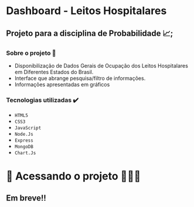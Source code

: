 <h1>Dashboard - Leitos Hospitalares</h1>

## Projeto para a disciplina de Probabilidade 📈;

### Sobre o projeto 📌
- Disponibilização de Dados Gerais de Ocupação dos Leitos Hospitalares em Diferentes Estados do Brasil.
- Interface que abrange pesquisa/filtro de informações.
- Informações apresentadas em gráficos

### Tecnologias utilizadas ✔️

- ``HTML5``
- ``CSS3``
- ``JavaScript``
- ``Node.Js``
- ``Express``
- ``MongoDB``
- ``Chart.Js``

# 📁 Acessando o projeto 👨🏾‍💻
## Em breve!! 
